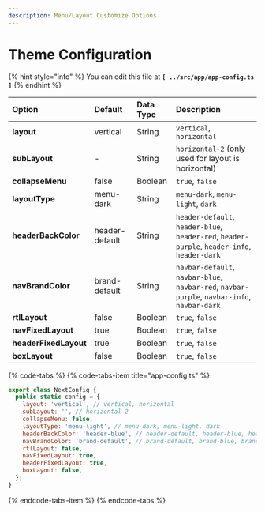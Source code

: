 ```yaml
---
description: Menu/Layout Customize Options
---
```


# Theme Configuration

{% hint style="info" %}
You can edit this file at **`[ ../src/app/app-config.ts ]`**
{% endhint %}

| **Option** | **Default** | **Data Type** | **Description** |
| :--- | :--- | :--- | :--- |
| **layout** | vertical | String | `vertical`, `horizontal` |
| **subLayout** | - | String | `horizontal-2` \(only used for layout is horizontal\) |
| **collapseMenu** | false | Boolean | `true`, `false` |
| **layoutType** | menu-dark | String | `menu-dark`, `menu-light`, `dark` |
| **headerBackColor** | header-default | String | `header-default`, `header-blue`, `header-red`, `header-purple`, `header-info`, `header-dark` |
| **navBrandColor** | brand-default | String | `navbar-default`, `navbar-blue`, `navbar-red`, `navbar-purple`, `navbar-info`, `navbar-dark` |
| **rtlLayout** | false | Boolean | `true`, `false` |
| **navFixedLayout** | true | Boolean | `true`, `false` |
| **headerFixedLayout** | true | Boolean | `true`, `false` |
| **boxLayout** | false | Boolean | `true`, `false` |

{% code-tabs %}
{% code-tabs-item title="app-config.ts" %}
```javascript
export class NextConfig {
  public static config = {
    layout: 'vertical', // vertical, horizontal
    subLayout: '', // horizontal-2
    collapseMenu: false,
    layoutType: 'menu-light', // menu-dark, menu-light, dark
    headerBackColor: 'header-blue', // header-default, header-blue, header-red, header-purple, header-info, header-dark
    navBrandColor: 'brand-default', // brand-default, brand-blue, brand-red, brand-purple, brand-info, brand-dark
    rtlLayout: false,
    navFixedLayout: true,
    headerFixedLayout: true,
    boxLayout: false,
  };
}
```
{% endcode-tabs-item %}
{% endcode-tabs %}

